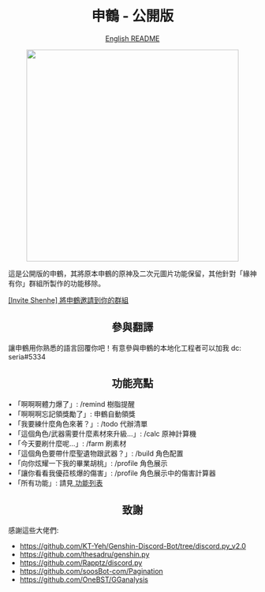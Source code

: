 <h1 align="center">申鶴 - 公開版</h1>

<p align="center">
<a href='https://github.com/seriaati/shenhe_bot/blob/public/en_README.md'> English README </a>
</p>

<p align="center">
<img src="https://i.imgur.com/bwWfOJH.png" width="430" height="430" />
</p>

<p align="left">
這是公開版的申鶴，其將原本申鶴的原神及二次元圖片功能保留，其他針對「緣神有你」群組所製作的功能移除。 <br>
</p>

<a href='https://discord.com/oauth2/authorize?client_id=1000045812522430626&permissions=137439333440&scope=bot%20applications.commands'> [Invite Shenhe] 將申鶴邀請到你的群組 </a>

<h2 align="center">參與翻譯</h2>
<p align="left">
讓申鶴用你熟悉的語言回覆你吧！有意參與申鶴的本地化工程者可以加我 dc: seria#5334
</p>

<h2 align="center">功能亮點</h2>
<p align="left">
 • 「啊啊啊體力爆了」: /remind 樹脂提醒<br>
 • 「啊啊啊忘記領獎勵了」: 申鶴自動領獎<br>
 • 「我要練什麼角色來著？」: /todo 代辦清單<br>
 • 「這個角色/武器需要什麼素材來升級…」: /calc 原神計算機<br>
 • 「今天要刷什麼呢…」: /farm 刷素材<br>
 • 「這個角色要帶什麼聖遺物跟武器？」: /build 角色配置<br>
 • 「向你炫耀一下我的畢業胡桃」: /profile 角色展示<br>
 • 「讓你看看我優菈核爆的傷害」: /profile 角色展示中的傷害計算器<br>
 • 「所有功能」: 請見<a href='https://github.com/seriaati/shenhe_bot/blob/public/features.md'> 功能列表 </a>
 </p>

<h2 align="center">致謝</h2> 

感謝這些大佬們: 

- https://github.com/KT-Yeh/Genshin-Discord-Bot/tree/discord.py_v2.0
- https://github.com/thesadru/genshin.py
- https://github.com/Rapptz/discord.py
- https://github.com/soosBot-com/Pagination
- https://github.com/OneBST/GGanalysis
